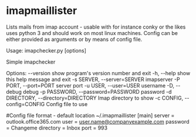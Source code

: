 # imapmaillister
Lists mails from imap account - usable with for instance conky or the likes
uses python 3 and should work on most linux machines. Config can be either
provided as arguments or by means of config file.

Usage: imapchecker.py [options]

Simple imapchecker

Options:
  --version             show program's version number and exit
  -h, --help            show this help message and exit
  -s SERVER, --server=SERVER
                        imapserver
  -P PORT, --port=PORT  server port
  -u USER, --user=USER  username
  -D, --debug           debug
  -p PASSWORD, --password=PASSWORD
                        password
  -d DIRECTORY, --directory=DIRECTORY
                        Imap directory to show
  -c CONFIG, --config=CONFIG
                        Config file to use


#Config file format - default location ~/.imapmaillister
[main]
server = outlook.office365.com
user = user.name@companyexample.com
password = Changeme
directory = Inbox
port = 993
